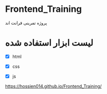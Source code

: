 # Frontend_Training
پروژه تمرینی فرانت اند
# لیست ابزار استفاده شده 
- [x] html 
- [x] css
- [x] js


https://hossien014.github.io/Frontend_Training/
